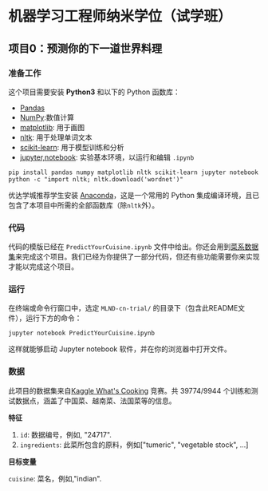 # 机器学习工程师纳米学位（试学班）
## 项目0：预测你的下一道世界料理

### 准备工作

这个项目需要安装 **Python3** 和以下的 Python 函数库：

- [Pandas](https://pandas.pydata.org/)
- [NumPy](http://www.numpy.org/):数值计算
- [matplotlib](http://matplotlib.org/): 用于画图
- [nltk](https://www.nltk.org/): 用于处理单词文本
- [scikit-learn](http://scikit-learn.org/stable/): 用于模型训练和分析
- [jupyter,notebook](http://jupyter.org/): 实验基本环境，以运行和编辑 `.ipynb`

```{.python .input}
pip install pandas numpy matplotlib nltk scikit-learn jupyter notebook
python -c "import nltk; nltk.download('wordnet')"
```

优达学城推荐学生安装 [Anaconda](https://www.continuum.io/downloads)，这是一个常用的 Python 集成编译环境，且已包含了本项目中所需的全部函数库（除`nltk`外）。

### 代码

代码的模版已经在 `PredictYourCuisine.ipynb` 文件中给出。你还会用到[菜系数据集](https://www.kaggle.com/c/whats-cooking/data)来完成这个项目。我们已经为你提供了一部分代码，但还有些功能需要你来实现才能以完成这个项目。

### 运行

在终端或命令行窗口中，选定 `MLND-cn-trial/` 的目录下（包含此README文件），运行下方的命令：

```jupyter notebook PredictYourCuisine.ipynb```

这样就能够启动 Jupyter notebook 软件，并在你的浏览器中打开文件。

### 数据

此项目的数据集来自[Kaggle What's Cooking](https://www.kaggle.com/c/whats-cooking/data) 竞赛。共 39774/9944 个训练和测试数据点，涵盖了中国菜、越南菜、法国菜等的信息。

**特征**

1. `id`: 数据编号，例如, "24717".
2. `ingredients`: 此菜所包含的原料，例如["tumeric", "vegetable stock", ...] 

**目标变量**

`cuisine`: 菜名，例如,"indian".
